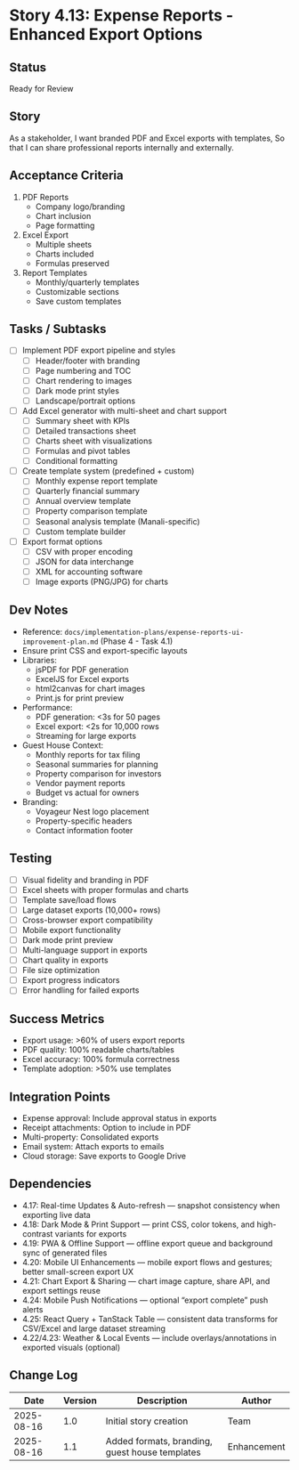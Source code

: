 # Story 4.13: Expense Reports - Enhanced Export Options

## Status
Ready for Review

## Story
As a stakeholder,
I want branded PDF and Excel exports with templates,
So that I can share professional reports internally and externally.

## Acceptance Criteria
1. PDF Reports
   - Company logo/branding
   - Chart inclusion
   - Page formatting
2. Excel Export
   - Multiple sheets
   - Charts included
   - Formulas preserved
3. Report Templates
   - Monthly/quarterly templates
   - Customizable sections
   - Save custom templates

## Tasks / Subtasks
- [ ] Implement PDF export pipeline and styles
  - [ ] Header/footer with branding
  - [ ] Page numbering and TOC
  - [ ] Chart rendering to images
  - [ ] Dark mode print styles
  - [ ] Landscape/portrait options
- [ ] Add Excel generator with multi-sheet and chart support
  - [ ] Summary sheet with KPIs
  - [ ] Detailed transactions sheet
  - [ ] Charts sheet with visualizations
  - [ ] Formulas and pivot tables
  - [ ] Conditional formatting
- [ ] Create template system (predefined + custom)
  - [ ] Monthly expense report template
  - [ ] Quarterly financial summary
  - [ ] Annual overview template
  - [ ] Property comparison template
  - [ ] Seasonal analysis template (Manali-specific)
  - [ ] Custom template builder
- [ ] Export format options
  - [ ] CSV with proper encoding
  - [ ] JSON for data interchange
  - [ ] XML for accounting software
  - [ ] Image exports (PNG/JPG) for charts

## Dev Notes
- Reference: `docs/implementation-plans/expense-reports-ui-improvement-plan.md` (Phase 4 - Task 4.1)
- Ensure print CSS and export-specific layouts
- Libraries:
  - jsPDF for PDF generation
  - ExcelJS for Excel exports
  - html2canvas for chart images
  - Print.js for print preview
- Performance:
  - PDF generation: <3s for 50 pages
  - Excel export: <2s for 10,000 rows
  - Streaming for large exports
- Guest House Context:
  - Monthly reports for tax filing
  - Seasonal summaries for planning
  - Property comparison for investors
  - Vendor payment reports
  - Budget vs actual for owners
- Branding:
  - Voyageur Nest logo placement
  - Property-specific headers
  - Contact information footer

## Testing
- [ ] Visual fidelity and branding in PDF
- [ ] Excel sheets with proper formulas and charts
- [ ] Template save/load flows
- [ ] Large dataset exports (10,000+ rows)
- [ ] Cross-browser export compatibility
- [ ] Mobile export functionality
- [ ] Dark mode print preview
- [ ] Multi-language support in exports
- [ ] Chart quality in exports
- [ ] File size optimization
- [ ] Export progress indicators
- [ ] Error handling for failed exports

## Success Metrics
- Export usage: >60% of users export reports
- PDF quality: 100% readable charts/tables
- Excel accuracy: 100% formula correctness
- Template adoption: >50% use templates

## Integration Points
- Expense approval: Include approval status in exports
- Receipt attachments: Option to include in PDF
- Multi-property: Consolidated exports
- Email system: Attach exports to emails
- Cloud storage: Save exports to Google Drive

## Dependencies
- 4.17: Real-time Updates & Auto-refresh — snapshot consistency when exporting live data
- 4.18: Dark Mode & Print Support — print CSS, color tokens, and high-contrast variants for exports
- 4.19: PWA & Offline Support — offline export queue and background sync of generated files
- 4.20: Mobile UI Enhancements — mobile export flows and gestures; better small-screen export UX
- 4.21: Chart Export & Sharing — chart image capture, share API, and export settings reuse
- 4.24: Mobile Push Notifications — optional “export complete” push alerts
- 4.25: React Query + TanStack Table — consistent data transforms for CSV/Excel and large dataset streaming
- 4.22/4.23: Weather & Local Events — include overlays/annotations in exported visuals (optional)

## Change Log
| Date | Version | Description | Author |
|------|---------|-------------|--------|
| 2025-08-16 | 1.0 | Initial story creation | Team |
| 2025-08-16 | 1.1 | Added formats, branding, guest house templates | Enhancement |
